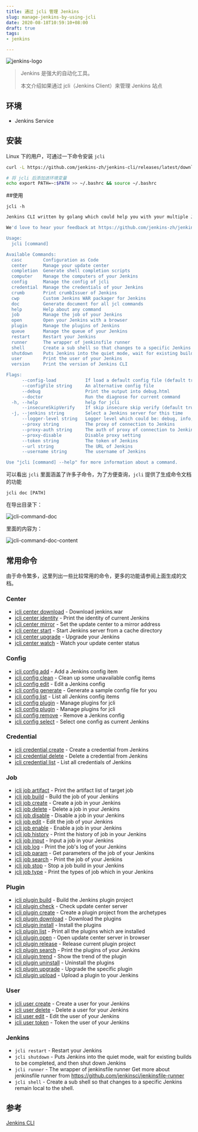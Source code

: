 ```yaml
---
title: 通过 jcli 管理 Jenkins
slug: manage-jenkins-by-using-jcli
date: 2020-08-18T10:59:10+08:00
draft: true
tags:
- jenkins

---
```


![jenkins-logo](https://blog-1252790741.cos.ap-shanghai.myqcloud.com/uPic/logo-jenkins.png)



> Jenkins 是强大的自动化工具。
>
> 本文介绍如果通过 jcli（Jenkins Client）来管理 Jenkins 站点

<!--more-->

## 环境

- Jenkins Service

## 安装

Linux 下的用户，可通过一下命令安装 `jcli`

```bash
curl -L https://github.com/jenkins-zh/jenkins-cli/releases/latest/download/jcli-linux-amd64.tar.gz|tar xzv

# 将 jcli 后添加进环境变量
echo export PATH=~:$PATH >> ~/.bashrc && source ~/.bashrc
```

##使用

`jcli -h` 

```bash
Jenkins CLI written by golang which could help you with your multiple Jenkins,

We'd love to hear your feedback at https://github.com/jenkins-zh/jenkins-cli/issues

Usage:
  jcli [command]

Available Commands:
  casc        Configuration as Code
  center      Manage your update center
  completion  Generate shell completion scripts
  computer    Manage the computers of your Jenkins
  config      Manage the config of jcli
  credential  Manage the credentials of your Jenkins
  crumb       Print crumbIssuer of Jenkins
  cwp         Custom Jenkins WAR packager for Jenkins
  doc         Generate document for all jcl commands
  help        Help about any command
  job         Manage the job of your Jenkins
  open        Open your Jenkins with a browser
  plugin      Manage the plugins of Jenkins
  queue       Manage the queue of your Jenkins
  restart     Restart your Jenkins
  runner      The wrapper of jenkinsfile runner
  shell       Create a sub shell so that changes to a specific Jenkins remain local to the shell.
  shutdown    Puts Jenkins into the quiet mode, wait for existing builds to be completed, and then shut down Jenkins
  user        Print the user of your Jenkins
  version     Print the version of Jenkins CLI

Flags:
      --config-load           If load a default config file (default true)
      --configFile string     An alternative config file
      --debug                 Print the output into debug.html
      --doctor                Run the diagnose for current command
  -h, --help                  help for jcli
      --insecureSkipVerify    If skip insecure skip verify (default true)
  -j, --jenkins string        Select a Jenkins server for this time
      --logger-level string   Logger level which could be: debug, info, warn, error (default "warn")
      --proxy string          The proxy of connection to Jenkins
      --proxy-auth string     The auth of proxy of connection to Jenkins
      --proxy-disable         Disable proxy setting
      --token string          The token of Jenkins
      --url string            The URL of Jenkins
      --username string       The username of Jenkins

Use "jcli [command] --help" for more information about a command.
```

可以看出 `jcli` 里面涵盖了许多子命令，为了方便查询，`jcli` 提供了生成命令文档的功能

`jcli doc [PATH]` 

在导出目录下：

![jcli-command-doc](https://blog-1252790741.cos.ap-shanghai.myqcloud.com/uPic/jcli-command-doc.png)

里面的内容为：

![jcli-command-doc-content](https://blog-1252790741.cos.ap-shanghai.myqcloud.com/uPic/jcli-command-doc-content.png)

## 常用命令

由于命令繁多，这里列出一些比较常用的命令，更多的功能请参阅上面生成的文档。

### Center

* [jcli center download](/commands/jcli_center_download/)	 - Download jenkins.war
* [jcli center identity](/commands/jcli_center_identity/)	 - Print the identity of current Jenkins
* [jcli center mirror](/commands/jcli_center_mirror/)	 - Set the update center to a mirror address
* [jcli center start](/commands/jcli_center_start/)	 - Start Jenkins server from a cache directory
* [jcli center upgrade](/commands/jcli_center_upgrade/)	 - Upgrade your Jenkins
* [jcli center watch](/commands/jcli_center_watch/)	 - Watch your update center status

### Config

* [jcli config add](/commands/jcli_config_add/)	 - Add a Jenkins config item
* [jcli config clean](/commands/jcli_config_clean/)	 - Clean up some unavailable config items
* [jcli config edit](/commands/jcli_config_edit/)	 - Edit a Jenkins config
* [jcli config generate](/commands/jcli_config_generate/)	 - Generate a sample config file for you
* [jcli config list](/commands/jcli_config_list/)	 - List all Jenkins config items
* [jcli config plugin](/commands/jcli_config_plugin/)	 - Manage plugins for jcli
* [jcli config plugin](/commands/jcli_config_plugin/)	 - Manage plugins for jcli
* [jcli config remove](/commands/jcli_config_remove/)	 - Remove a Jenkins config
* [jcli config select](/commands/jcli_config_select/)	 - Select one config as current Jenkins

### Credential

* [jcli credential create](/commands/jcli_credential_create/)	 - Create a credential from Jenkins
* [jcli credential delete](/commands/jcli_credential_delete/)	 - Delete a credential from Jenkins
* [jcli credential list](/commands/jcli_credential_list/)	 - List all credentials of Jenkins

### Job

* [jcli job artifact](/commands/jcli_job_artifact/)	 - Print the artifact list of target job
* [jcli job build](/commands/jcli_job_build/)	 - Build the job of your Jenkins
* [jcli job create](/commands/jcli_job_create/)	 - Create a job in your Jenkins
* [jcli job delete](/commands/jcli_job_delete/)	 - Delete a job in your Jenkins
* [jcli job disable](/commands/jcli_job_disable/)	 - Disable a job in your Jenkins
* [jcli job edit](/commands/jcli_job_edit/)	 - Edit the job of your Jenkins
* [jcli job enable](/commands/jcli_job_enable/)	 - Enable a job in your Jenkins
* [jcli job history](/commands/jcli_job_history/)	 - Print the history of job in your Jenkins
* [jcli job input](/commands/jcli_job_input/)	 - Input a job in your Jenkins
* [jcli job log](/commands/jcli_job_log/)	 - Print the job's log of your Jenkins
* [jcli job param](/commands/jcli_job_param/)	 - Get parameters of the job of your Jenkins
* [jcli job search](/commands/jcli_job_search/)	 - Print the job of your Jenkins
* [jcli job stop](/commands/jcli_job_stop/)	 - Stop a job build in your Jenkins
* [jcli job type](/commands/jcli_job_type/)	 - Print the types of job which in your Jenkins

### Plugin

* [jcli plugin build](/commands/jcli_plugin_build/)	 - Build the Jenkins plugin project
* [jcli plugin check](/commands/jcli_plugin_check/)	 - Check update center server
* [jcli plugin create](/commands/jcli_plugin_create/)	 - Create a plugin project from the archetypes
* [jcli plugin download](/commands/jcli_plugin_download/)	 - Download the plugins
* [jcli plugin install](/commands/jcli_plugin_install/)	 - Install the plugins
* [jcli plugin list](/commands/jcli_plugin_list/)	 - Print all the plugins which are installed
* [jcli plugin open](/commands/jcli_plugin_open/)	 - Open update center server in browser
* [jcli plugin release](/commands/jcli_plugin_release/)	 - Release current plugin project
* [jcli plugin search](/commands/jcli_plugin_search/)	 - Print the plugins of your Jenkins
* [jcli plugin trend](/commands/jcli_plugin_trend/)	 - Show the trend of the plugin
* [jcli plugin uninstall](/commands/jcli_plugin_uninstall/)	 - Uninstall the plugins
* [jcli plugin upgrade](/commands/jcli_plugin_upgrade/)	 - Upgrade the specific plugin
* [jcli plugin upload](/commands/jcli_plugin_upload/)	 - Upload a plugin  to your Jenkins

### User

* [jcli user create](/commands/jcli_user_create/)	 - Create a user for your Jenkins
* [jcli user delete](/commands/jcli_user_delete/)	 - Delete a user for your Jenkins
* [jcli user edit](/commands/jcli_user_edit/)	 - Edit the user of your Jenkins
* [jcli user token](/commands/jcli_user_token/)	 - Token the user of your Jenkins

### Jenkins

- `jcli restart`  - Restart your Jenkins
- `jcli shutdown` - Puts Jenkins into the quiet mode, wait for existing builds to be completed, and then shut down Jenkins
- `jcli runner`  - The wrapper of jenkinsfile runner
  Get more about jenkinsfile runner from https://github.com/jenkinsci/jenkinsfile-runner
- `jcli shell` - Create a sub shell so that changes to a specific Jenkins remain local to the shell.

## 参考

[Jenkins CLI](https://jenkins-zh.cn/tutorial/management/cli/jcli/)





## 

